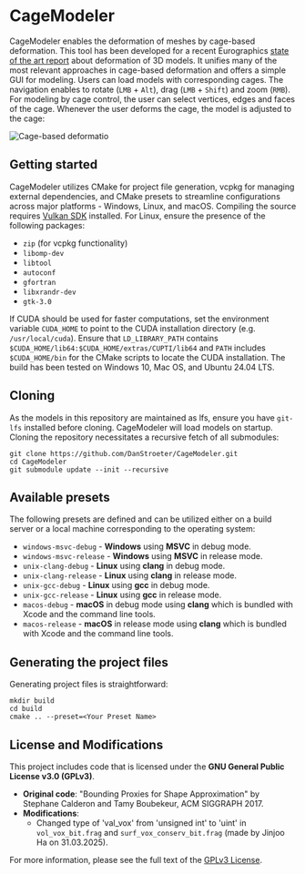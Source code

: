 # CageModeler

CageModeler enables the deformation of meshes by cage-based deformation.
This tool has been developed for a recent Eurographics [state of the art report](https://onlinelibrary.wiley.com/doi/full/10.1111/cgf.15060) about deformation of 3D models.
It unifies many of the most relevant approaches in cage-based deformation and offers a simple GUI for modeling. 
Users can load models with corresponding cages. 
The navigation enables to rotate (`LMB` + `Alt`), drag (`LMB` + `Shift`) and zoom (`RMB`).
For modeling by cage control, the user can select vertices, edges and faces of the cage.
Whenever the user deforms the cage, the model is adjusted to the cage: 

![Cage-based deformatio](media/Cactus_QGC.gif)

## Getting started

CageModeler utilizes CMake for project file generation, vcpkg for managing external dependencies, and CMake presets 
to streamline configurations across major platforms - Windows, Linux, and macOS.
Compiling the source requires [Vulkan SDK](https://vulkan.lunarg.com/sdk/home) installed. 
For Linux, ensure the presence of the following packages:
- `zip` (for vcpkg functionality)
- `libomp-dev`
- `libtool`
- `autoconf`
- `gfortran`
- `libxrandr-dev`
- `gtk-3.0`

If CUDA should be used for faster computations, set the environment variable `CUDA_HOME` to point to the CUDA installation directory (e.g. `/usr/local/cuda`).
Ensure that `LD_LIBRARY_PATH` contains `$CUDA_HOME/lib64:$CUDA_HOME/extras/CUPTI/lib64` and `PATH` includes `$CUDA_HOME/bin`
for the CMake scripts to locate the CUDA installation.
The build has been tested on Windows 10, Mac OS, and Ubuntu 24.04 LTS.

## Cloning

As the models in this repository are maintained as lfs, ensure you have `git-lfs` installed before cloning.
CageModeler will load models on startup.
Cloning the repository necessitates a recursive fetch of all submodules:

```
git clone https://github.com/DanStroeter/CageModeler.git
cd CageModeler
git submodule update --init --recursive
```

## Available presets

The following presets are defined and can be utilized either on a build server or a local machine corresponding to the operating system:

- `windows-msvc-debug` - <strong>Windows</strong> using <strong>MSVC</strong> in debug mode.
- `windows-msvc-release` - <strong>Windows</strong> using <strong>MSVC</strong> in release mode.
- `unix-clang-debug` - <strong>Linux</strong> using <strong>clang</strong> in debug mode.
- `unix-clang-release` - <strong>Linux</strong> using <strong>clang</strong> in release mode.
- `unix-gcc-debug` - <strong>Linux</strong> using <strong>gcc</strong> in debug mode.
- `unix-gcc-release` - <strong>Linux</strong> using <strong>gcc</strong> in release mode.
- `macos-debug` - <strong>macOS</strong> in debug mode using <strong>clang</strong> which is bundled with Xcode and the command line tools.
- `macos-release` - <strong>macOS</strong> in release mode using <strong>clang</strong> which is bundled with Xcode and the command line tools.

## Generating the project files

Generating project files is straightforward:
```
mkdir build
cd build
cmake .. --preset=<Your Preset Name>
```

## License and Modifications

This project includes code that is licensed under the **GNU General Public License v3.0 (GPLv3)**.

- **Original code**: "Bounding Proxies for Shape Approximation" by Stephane Calderon and Tamy Boubekeur, ACM SIGGRAPH 2017.
- **Modifications**:
  - Changed type of 'val_vox' from 'unsigned int' to 'uint' in `vol_vox_bit.frag` and `surf_vox_conserv_bit.frag`  (made by Jinjoo Ha on 31.03.2025).

For more information, please see the full text of the [GPLv3 License](https://www.gnu.org/licenses/gpl-3.0.txt).

